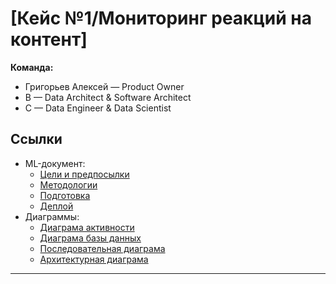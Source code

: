 # [Кейс №1/Мониторинг реакций на контент]

**Команда:**  
- Григорьев Алексей — Product Owner  
- B — Data Architect & Software Architect  
- C — Data Engineer & Data Scientist  

## Ссылки
- ML-документ:
  - [Цели и предпосылки](Ml_system_design/1_Goals_and_Context.md)
  - [Методологии](Ml_system_design/2_Methodology.md)
  - [Подготовка](Ml_system_design/3_Pilot_Preparation.md)
  - [Деплой](Ml_system_design/4_Production_Deployment.md)
- Диаграммы:
    - [Диаграма активности](Diagrams/png/activity.png)
    - [Диаграма базы данных](Diagrams/png/database.png)
    - [Последовательная диаграма](Diagrams/png/sequence.png)
    - [Архитектурная диаграма](Diagrams/png/system_design.png)

---
